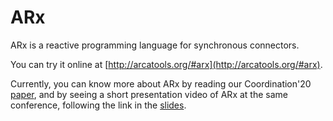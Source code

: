 # ARx 

ARx is a reactive programming language for synchronous connectors. 

You can try it online at [http://arcatools.org/#arx](http://arcatools.org/#arx).

Currently, you can know more about ARx by reading our Coordination'20 [paper](https://link.springer.com/chapter/10.1007/978-3-030-50029-0_3), and 
by seeing a short presentation video of ARx at the same conference, following the link in the [slides](http://arca.di.uminho.pt/content/arx-slides-20.pdf). 



